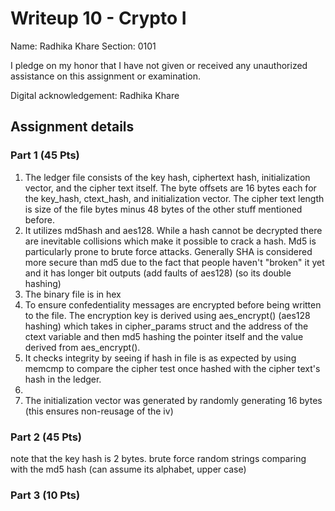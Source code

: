 # Writeup 10 - Crypto I

Name: Radhika Khare
Section: 0101

I pledge on my honor that I have not given or received any unauthorized assistance on this assignment or examination.

Digital acknowledgement: Radhika Khare


## Assignment details

### Part 1 (45 Pts)
1. The ledger file consists of the key hash, ciphertext hash, initialization vector, and the cipher text itself. The byte offsets are 16 bytes each for the key_hash, ctext_hash, and initialization vector. The cipher text length is size of the file bytes minus 48 bytes of the other stuff mentioned before.
2. It utilizes md5hash and aes128. While a hash cannot be decrypted there are inevitable collisions which make it possible to crack a hash. Md5 is particularly prone to brute force attacks. Generally SHA is considered more secure than md5 due to the fact that people haven't "broken" it yet and it has longer bit outputs (add faults of aes128) (so its double hashing)
3. The binary file is in hex
4. To ensure confedentiality messages are encrypted before being written to the file. The encryption key is derived using aes_encrypt() (aes128 hashing) which takes in cipher_params struct and the address of the ctext variable and then md5 hashing the pointer itself and the value derived from aes_encrypt(). 
5. It checks integrity by seeing if hash in file is as expected by using memcmp to compare the cipher test once hashed with the cipher text's hash in the ledger. 
6.
7. The initialization vector was generated by randomly generating 16 bytes (this ensures non-reusage of the iv)
### Part 2 (45 Pts)
note that the key hash is 2 bytes. brute force random strings comparing with the md5 hash (can assume its alphabet, upper case)
### Part 3 (10 Pts)


